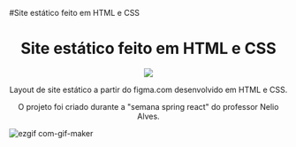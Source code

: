 #Site estático feito em HTML e CSS
 <h1 align="center">Site estático feito em HTML e CSS</h1>
 
<p align="center">
<img src="https://user-images.githubusercontent.com/110649796/189389544-9641ffbe-ed28-4393-b84f-d4a7913d75ee.svg"/>
</p>

<p align="center">
Layout de site estático a partir do figma.com desenvolvido em HTML e CSS.
</p>

<p align="center">
O projeto foi criado durante a "semana spring react" do professor Nelio Alves.
</p>

![ezgif com-gif-maker](https://user-images.githubusercontent.com/110649796/189395960-ec0028a2-e8ef-4ae5-9f9e-5482aa138a53.gif)
